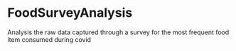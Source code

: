 # FoodSurveyAnalysis
Analysis the raw data captured through a survey for the most frequent food item consumed during covid
